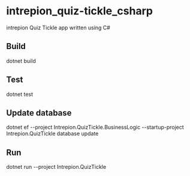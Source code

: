 # intrepion_quiz-tickle_csharp
intrepion Quiz Tickle app written using C#

## Build

dotnet build

## Test

dotnet test

## Update database

dotnet ef --project Intrepion.QuizTickle.BusinessLogic --startup-project Intrepion.QuizTickle database update

## Run

dotnet run --project Intrepion.QuizTickle
